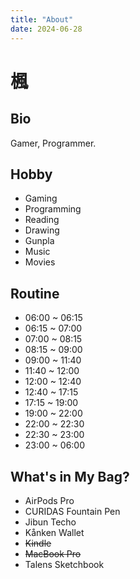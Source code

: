```yaml
---
title: "About"
date: 2024-06-28
---
```


# 楓

## Bio

Gamer, Programmer.

## Hobby

- Gaming
- Programming
- Reading
- Drawing
- Gunpla
- Music
- Movies

## Routine

- 06:00 ~ 06:15
- 06:15 ~ 07:00
- 07:00 ~ 08:15
- 08:15 ~ 09:00
- 09:00 ~ 11:40
- 11:40 ~ 12:00
- 12:00 ~ 12:40
- 12:40 ~ 17:15
- 17:15 ~ 19:00
- 19:00 ~ 22:00
- 22:00 ~ 22:30
- 22:30 ~ 23:00
- 23:00 ~ 06:00

## What's in My Bag?

- AirPods Pro
- CURIDAS Fountain Pen
- Jibun Techo
- Kånken Wallet
- ~~Kindle~~
- ~~MacBook Pro~~
- Talens Sketchbook
